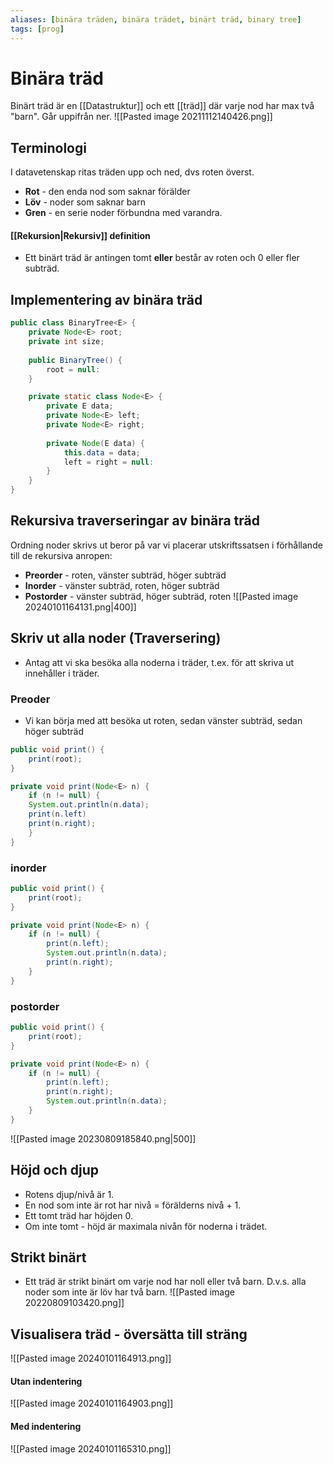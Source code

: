 ```yaml
---
aliases: [binära träden, binära trädet, binärt träd, binary tree]
tags: [prog]
---
```

# Binära träd 
Binärt träd är en [[Datastruktur]] och ett [[träd]] där varje nod har max två "barn". Går uppifrån ner. 
![[Pasted image 20211112140426.png]] 

## Terminologi
I datavetenskap ritas träden upp och ned, dvs roten överst.
- **Rot** - den enda nod som saknar förälder
- **Löv** - noder som saknar barn
- **Gren** - en serie noder förbundna med varandra. 

#### [[Rekursion|Rekursiv]] definition 
- Ett binärt träd är antingen tomt **eller** består av roten och 0 eller fler subträd.

## Implementering av binära träd
```java
public class BinaryTree<E> {
	private Node<E> root;
	private int size;
	
	public BinaryTree() {
		root = null:
	}

	private static class Node<E> {
		private E data;
		private Node<E> left;
		private Node<E> right;
		
		private Node(E data) {
			this.data = data;
			left = right = null:
		}
	}
}
```

## Rekursiva traverseringar av binära träd
Ordning noder skrivs ut beror på var vi placerar utskriftssatsen i förhållande till de rekursiva anropen:
- **Preorder** - roten, vänster subträd, höger subträd
- **Inorder** - vänster subträd, roten, höger subträd
- **Postorder** - vänster subträd, höger subträd, roten
![[Pasted image 20240101164131.png|400]]

## Skriv ut alla noder (Traversering)
- Antag att vi ska besöka alla noderna i träder, t.ex. för att skriva ut innehåller i träder.
### Preoder
- Vi kan börja med att besöka ut roten, sedan vänster subträd, sedan höger subträd
```java
public void print() {
	print(root);
}

private void print(Node<E> n) {
	if (n != null) {
	System.out.println(n.data);
	print(n.left)
	print(n.right);
	}
}
```

### inorder
```java
public void print() {
	print(root);
}

private void print(Node<E> n) {
	if (n != null) {
		print(n.left);
		System.out.println(n.data);
		print(n.right);
	}
}
```

### postorder
```java
public void print() {
	print(root);
}

private void print(Node<E> n) {
	if (n != null) {
		print(n.left);
		print(n.right);
		System.out.println(n.data);
	}
}
``` 

![[Pasted image 20230809185840.png|500]]

## Höjd och djup
- Rotens djup/nivå är 1. 
- En nod som inte är rot har nivå = förälderns nivå + 1.
- Ett tomt träd har höjden 0.
- Om inte tomt - höjd är maximala nivån för noderna i trädet.

## Strikt binärt
- Ett träd är strikt binärt om varje nod har noll eller två barn. D.v.s. alla noder som inte är löv har två barn.
![[Pasted image 20220809103420.png]]

## Visualisera träd - översätta till sträng
![[Pasted image 20240101164913.png]]
#### Utan indentering
![[Pasted image 20240101164903.png]]

#### Med indentering
![[Pasted image 20240101165310.png]]